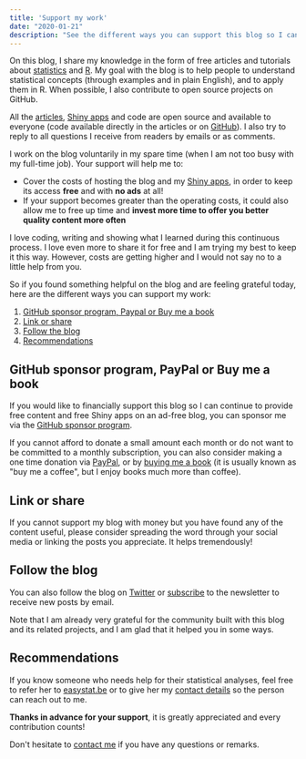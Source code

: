 ```yaml
---
title: 'Support my work'
date: "2020-01-21"
description: "See the different ways you can support this blog so I can continue to provide free content. Any help is greatly appreciated. Thanks in advance!"
---
```


On this blog, I share my knowledge in the form of free articles and tutorials about [statistics](/tags/statistics/) and [R](/tags/r/). My goal with the blog is to help people to understand statistical concepts (through examples and in plain English), and to apply them in R. When possible, I also contribute to open source projects on GitHub.

All the [articles](/blog/), [Shiny apps](/tags/shiny/) and code are open source and available to everyone (code available directly in the articles or on [GitHub](https://github.com/AntoineSoetewey)). I also try to reply to all questions I receive from readers by emails or as comments.

I work on the blog voluntarily in my spare time (when I am not too busy with my full-time job). Your support will help me to:

* Cover the costs of hosting the blog and my [Shiny apps](/tags/shiny/), in order to keep its access **free** and with **no ads** at all!
* If your support becomes greater than the operating costs, it could also allow me to free up time and **invest more time to offer you better quality content more often**

I love coding, writing and showing what I learned during this continuous process. I love even more to share it for free and I am trying my best to keep it this way. However, costs are getting higher and I would not say no to a little help from you.

So if you found something helpful on the blog and are feeling grateful today, here are the different ways you can support my work:

1. [GitHub sponsor program, Paypal or Buy me a book](#github-sponsor-program-paypal-or-buy-me-a-book)
1. [Link or share](#link-or-share)
1. [Follow the blog](#follow-the-blog)
1. [Recommendations](#recommendations)

## GitHub sponsor program, PayPal or Buy me a book

If you would like to financially support this blog so I can continue to provide free content and free Shiny apps on an ad-free blog, you can sponsor me via the [GitHub sponsor program](https://github.com/sponsors/AntoineSoetewey).

If you cannot afford to donate a small amount each month or do not want to be committed to a monthly subscription, you can also consider making a one time donation via [PayPal](https://paypal.me/AntoineSoetewey), or by [buying me a book](https://www.buymeacoffee.com/statsandr) (it is usually known as "buy me a coffee", but I enjoy books much more than coffee).

## Link or share

If you cannot support my blog with money but you have found any of the content useful, please consider spreading the word through your social media or linking the posts you appreciate. It helps tremendously!

## Follow the blog

You can also follow the blog on [Twitter](https://twitter.com/statsandr) or [subscribe](/subscribe/) to the newsletter to receive new posts by email.

Note that I am already very grateful for the community built with this blog and its related projects, and I am glad that it helped you in some ways.

## Recommendations

If you know someone who needs help for their statistical analyses, feel free to refer her to [easystat.be](https://easystat.be/) or to give her my [contact details](/contact/) so the person can reach out to me.

**Thanks in advance for your support**, it is greatly appreciated and every contribution counts!

Don't hesitate to [contact me](/contact/) if you have any questions or remarks.
